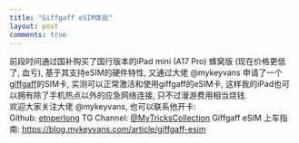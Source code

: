 ```yaml
---
title: "Giffgaff eSIM体验"
layout: post
comments: true
---
```

前段时间通过国补购买了国行版本的iPad mini (A17 Pro) 蜂窝版 (现在价格更低了, 血亏), 基于其支持eSIM的硬件特性, 又通过大佬 @mykeyvans 申请了一个[giffgaff](https://www.giffgaff.com/)的SIM卡, 实测可以正常激活和使用giffgaff的eSIM卡, 这样我的iPad也可以拥有除了手机热点以外的应急网络连接, 只不过漫游费用相当烧钱.  
欢迎大家关注大佬 @mykeyvans, 也可以联系他开卡:  
Github: [etnperlong](https://github.com/etnperlong)
TG Channel: [@MyTricksCollection](https://t.me/MyTricksCollection)
Giffgaff eSIM 上车指南: https://blog.mykeyvans.com/article/giffgaff-esim
